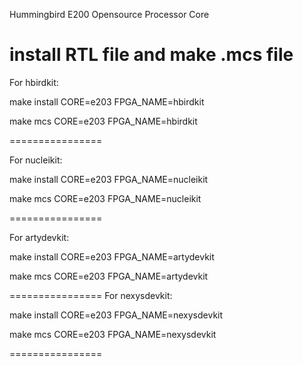 Hummingbird E200 Opensource Processor Core

install RTL file and make .mcs file
================


For hbirdkit:

make install CORE=e203 FPGA_NAME=hbirdkit 

make mcs     CORE=e203 FPGA_NAME=hbirdkit 

================

For nucleikit:

make install CORE=e203 FPGA_NAME=nucleikit 

make mcs     CORE=e203 FPGA_NAME=nucleikit 

================

For artydevkit:

make install CORE=e203 FPGA_NAME=artydevkit 

make mcs     CORE=e203 FPGA_NAME=artydevkit 

================
For nexysdevkit:

make install CORE=e203 FPGA_NAME=nexysdevkit 

make mcs     CORE=e203 FPGA_NAME=nexysdevkit 

================
